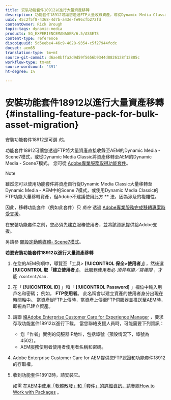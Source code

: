 ```yaml
---
title: 安裝功能套件18912以進行大量資產移轉
description: 功能套件18912可讓您透過FTP大量收錄資產，或從Dynamic Media Classic將資產移轉至AEM上的Dynamic Media。 Adobe支援提供此選用功能套件。
uuid: 45c2f5f8-4368-4d7b-a43e-fe96cfb272fd
contentOwner: Rick Brough
topic-tags: dynamic-media
products: SG_EXPERIENCEMANAGER/6.5/ASSETS
content-type: reference
discoiquuid: 5d5eebe4-46c9-4028-9354-c5f27944fcdc
docset: aem65
translation-type: tm+mt
source-git-commit: d6ae8bffa2d9d59f5656b9344d8826128f12885c
workflow-type: tm+mt
source-wordcount: '391'
ht-degree: 1%

---
```



# 安裝功能套件18912以進行大量資產移轉{#installing-feature-pack-for-bulk-asset-migration}

安裝功能套件18912是可選 *的*。

功能套件18912可讓您透過FTP將大量資產直接收錄至AEM的Dynamic Media - Scene7模式，或從Dynamic Media Classic將資產移轉至AEM的Dynamic Media - Scene7模式。 您可從 [Adobe專業服務取得功能套件](https://www.adobe.com/experience-cloud/consulting-services.html)。

>[!NOTE]
>
>雖然您可以使用功能套件將資產自行從Dynamic Media Classic大量移轉至Dynamic Media - AEM中的Scene 7模式，或使用Dynamic Media Classic的FTP功能大量移轉資產，但Adobe不建議使用此方 ** 法，因為涉及的複雜性。
>
>因此，移轉功能套件（例如此套件）只 *能在* 透過 [Adobe專業服務完成移轉專案時受支援](https://www.adobe.com/experience-cloud/consulting-services.html)。

在安裝功能套件之前，您必須先建立服務使用者，並將該資訊提供給Adobe支援。

另請參 [閱設定動態媒體- Scene7模式](/help/assets/config-dms7.md)。

**若要安裝功能套件18912以進行大量資產移轉**

1. 在您的AEM例項中，導覽至「工具> **[!UICONTROL 保全>使用者」]** ，然後選 **[!UICONTROL 取「建立使用者」]**。 此服務使用者必 *須具有讀／寫權限* ，才能 `/content/dam.`
1. 在「 **[!UICONTROL ID]** 」和「 **[!UICONTROL Password]** 」欄位中輸入用戶名和密碼； 例如， **FTP使用者**。 此名稱會以建立資產的使用者身分出現在時間軸中。 當資產從FTP上傳時，當資產上傳至FTP伺服器並推送至AEM時，即視為已建立資產。
1. 請聯 [絡Adobe Enterprise Customer Care for Experience Manager](https://helpx.adobe.com/tw/contact/enterprise-support.ec.html) ，要求存取功能套件18912以進行下載。 當您聯絡支援人員時，可能需要下列資訊：

   * 您「作者」實例的伺服器IP地址，包括埠號（預設情況下，埠號為4502）。
   * AEM服務使用者使用者使用者名稱和密碼。

1. Adobe Enterprise Customer Care for AEM提供您FTP認證和功能套件18912的存取權。
1. 收到功能套件18912時，請安裝它。

   如需 [在AEM中使用「軟體散發」和「套件」的詳細資訊，請參閱How to Work with Packages](/help/sites-administering/package-manager.md) 。
